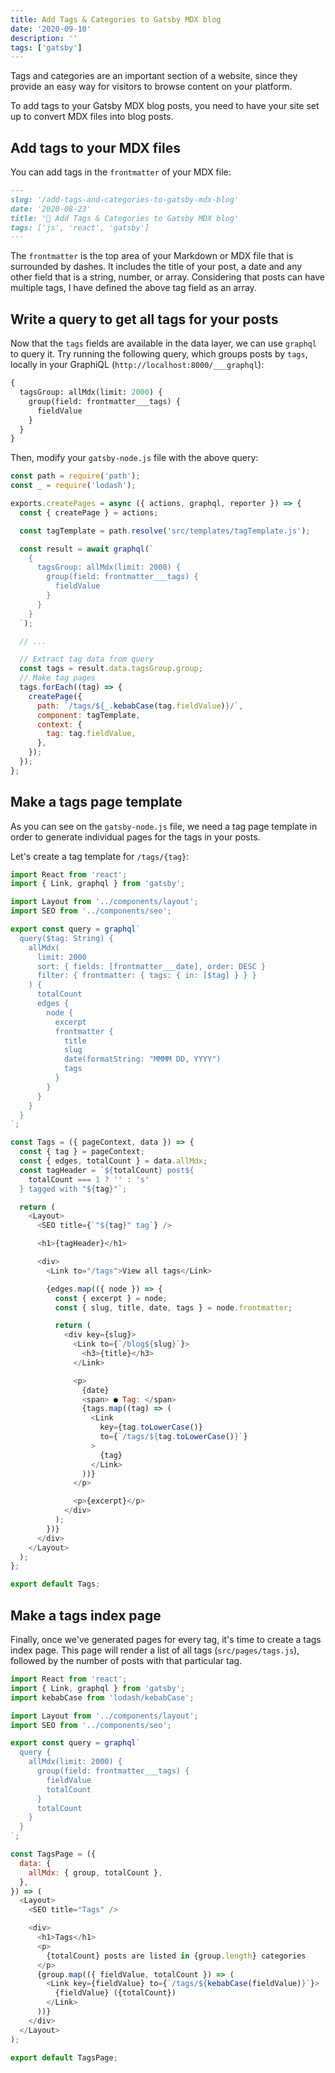 ```yaml
---
title: Add Tags & Categories to Gatsby MDX blog
date: '2020-09-10'
description: ''
tags: ['gatsby']
---
```


Tags and categories are an important section of a website, since they provide an easy way for visitors to browse content on your platform.

To add tags to your Gatsby MDX blog posts, you need to have your site set up to convert MDX files into blog posts.

## Add tags to your MDX files

You can add tags in the `frontmatter` of your MDX file:

```markdown
---
slug: '/add-tags-and-categories-to-gatsby-mdx-blog'
date: '2020-08-23'
title: '🕺 Add Tags & Categories to Gatsby MDX blog'
tags: ['js', 'react', 'gatsby']
---
```

The `frontmatter` is the top area of your Markdown or MDX file that is surrounded by dashes.
It includes the title of your post, a date and any other field that is a string, number, or array.
Considering that posts can have multiple tags, I have defined the above tag field as an array.

## Write a query to get all tags for your posts

Now that the `tags` fields are available in the data layer, we can use `graphql` to query it.
Try running the following query, which groups posts by `tags`, locally in your GraphiQL (`http://localhost:8000/___graphql`):

```graphql
{
  tagsGroup: allMdx(limit: 2000) {
    group(field: frontmatter___tags) {
      fieldValue
    }
  }
}
```

Then, modify your `gatsby-node.js` file with the above query:

```js
const path = require('path');
const _ = require('lodash');

exports.createPages = async ({ actions, graphql, reporter }) => {
  const { createPage } = actions;

  const tagTemplate = path.resolve('src/templates/tagTemplate.js');

  const result = await graphql(`
    {
      tagsGroup: allMdx(limit: 2000) {
        group(field: frontmatter___tags) {
          fieldValue
        }
      }
    }
  `);

  // ...

  // Extract tag data from query
  const tags = result.data.tagsGroup.group;
  // Make tag pages
  tags.forEach((tag) => {
    createPage({
      path: `/tags/${_.kebabCase(tag.fieldValue)}/`,
      component: tagTemplate,
      context: {
        tag: tag.fieldValue,
      },
    });
  });
};
```

## Make a tags page template

As you can see on the `gatsby-node.js` file, we need a tag page template in order to generate individual pages for the tags in your posts.

Let's create a tag template for `/tags/{tag}`:

```js
import React from 'react';
import { Link, graphql } from 'gatsby';

import Layout from '../components/layout';
import SEO from '../components/seo';

export const query = graphql`
  query($tag: String) {
    allMdx(
      limit: 2000
      sort: { fields: [frontmatter___date], order: DESC }
      filter: { frontmatter: { tags: { in: [$tag] } } }
    ) {
      totalCount
      edges {
        node {
          excerpt
          frontmatter {
            title
            slug
            date(formatString: "MMMM DD, YYYY")
            tags
          }
        }
      }
    }
  }
`;

const Tags = ({ pageContext, data }) => {
  const { tag } = pageContext;
  const { edges, totalCount } = data.allMdx;
  const tagHeader = `${totalCount} post${
    totalCount === 1 ? '' : 's'
  } tagged with "${tag}"`;

  return (
    <Layout>
      <SEO title={`"${tag}" tag`} />

      <h1>{tagHeader}</h1>

      <div>
        <Link to="/tags">View all tags</Link>

        {edges.map(({ node }) => {
          const { excerpt } = node;
          const { slug, title, date, tags } = node.frontmatter;

          return (
            <div key={slug}>
              <Link to={`/blog${slug}`}>
                <h3>{title}</h3>
              </Link>

              <p>
                {date}
                <span> ● Tag: </span>
                {tags.map((tag) => (
                  <Link
                    key={tag.toLowerCase()}
                    to={`/tags/${tag.toLowerCase()}`}
                  >
                    {tag}
                  </Link>
                ))}
              </p>

              <p>{excerpt}</p>
            </div>
          );
        })}
      </div>
    </Layout>
  );
};

export default Tags;
```

## Make a tags index page

Finally, once we've generated pages for every tag, it's time to create a tags index page.
This page will render a list of all tags (`src/pages/tags.js`), followed by the number of posts with that particular tag.

```js
import React from 'react';
import { Link, graphql } from 'gatsby';
import kebabCase from 'lodash/kebabCase';

import Layout from '../components/layout';
import SEO from '../components/seo';

export const query = graphql`
  query {
    allMdx(limit: 2000) {
      group(field: frontmatter___tags) {
        fieldValue
        totalCount
      }
      totalCount
    }
  }
`;

const TagsPage = ({
  data: {
    allMdx: { group, totalCount },
  },
}) => (
  <Layout>
    <SEO title="Tags" />

    <div>
      <h1>Tags</h1>
      <p>
        {totalCount} posts are listed in {group.length} categories
      </p>
      {group.map(({ fieldValue, totalCount }) => (
        <Link key={fieldValue} to={`/tags/${kebabCase(fieldValue)}`}>
          {fieldValue} ({totalCount})
        </Link>
      ))}
    </div>
  </Layout>
);

export default TagsPage;
```
